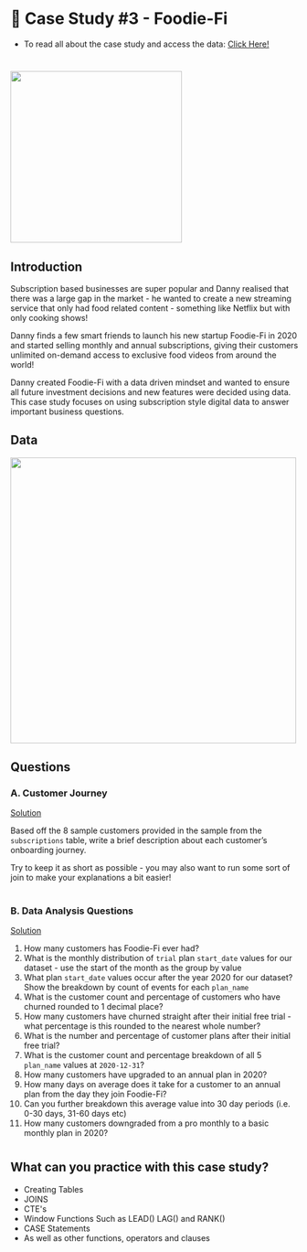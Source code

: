 # 🥑 Case Study #3 - Foodie-Fi

- To read all about the case study and access the data: [Click Here!](https://8weeksqlchallenge.com/case-study-3/)

#
<img width="300" src="https://user-images.githubusercontent.com/94410139/160449485-68336255-3f3e-45af-94eb-388a3f9af974.png">

## Introduction
Subscription based businesses are super popular and Danny realised that there was a large gap in the market - he wanted to create a new streaming service that only had food related content - something like Netflix but with only cooking shows!

Danny finds a few smart friends to launch his new startup Foodie-Fi in 2020 and started selling monthly and annual subscriptions, giving their customers unlimited on-demand access to exclusive food videos from around the world!

Danny created Foodie-Fi with a data driven mindset and wanted to ensure all future investment decisions and new features were decided using data. This case study focuses on using subscription style digital data to answer important business questions.

## Data 

<img width="500" src="https://user-images.githubusercontent.com/94410139/160449786-4e908a9c-85ee-40de-9f46-c650abd1b351.png">

## Questions

### A. Customer Journey
[Solution](https://github.com/beto1810/8_Week_SQL_Challenge/blob/main/Case%20Study%20%233%20-%20Foodie-Fi/A.Customer_Journey_Solutions.md)

Based off the 8 sample customers provided in the sample from the `subscriptions` table, write a brief description about each customer’s onboarding journey.

Try to keep it as short as possible - you may also want to run some sort of join to make your explanations a bit easier!

#
### B. Data Analysis Questions
[Solution](https://github.com/beto1810/8_Week_SQL_Challenge/blob/main/Case%20Study%20%233%20-%20Foodie-Fi/B.Data_Analyst.md)

1. How many customers has Foodie-Fi ever had?
2. What is the monthly distribution of `trial` plan `start_date` values for our dataset - use the start of the month as the group by value
3. What plan `start_date` values occur after the year 2020 for our dataset? Show the breakdown by count of events for each `plan_name`
4. What is the customer count and percentage of customers who have churned rounded to 1 decimal place?
5. How many customers have churned straight after their initial free trial - what percentage is this rounded to the nearest whole number?
6. What is the number and percentage of customer plans after their initial free trial?
7. What is the customer count and percentage breakdown of all 5 `plan_name` values at `2020-12-31`?
8. How many customers have upgraded to an annual plan in 2020?
9. How many days on average does it take for a customer to an annual plan from the day they join Foodie-Fi?
10. Can you further breakdown this average value into 30 day periods (i.e. 0-30 days, 31-60 days etc)
11. How many customers downgraded from a pro monthly to a basic monthly plan in 2020?

#
## What can you practice with this case study?
- Creating Tables
- JOINS
- CTE's
- Window Functions Such as LEAD() LAG() and RANK()
- CASE Statements
- As well as other functions, operators and clauses
